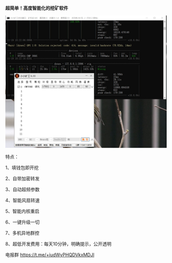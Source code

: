 **超简单！高度智能化的挖矿软件**

![image](https://github.com/Mini-Digger/XXminer/blob/main/main.jpg)

特点：

1、填钱包即开挖    

2、自带加密转发

3、自动超频参数

4、智能风扇转速

5、智能内核重启

6、一键升级一切

7、多机异地群控

8、超低开发费用：每天10分钟，明确提示，公开透明   


电报群
https://t.me/+iudWyPHQDVkxMDJl
